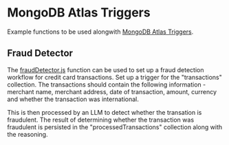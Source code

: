 # MongoDB Atlas Triggers

Example functions to be used alongwith [MongoDB Atlas Triggers](https://www.mongodb.com/docs/atlas/app-services/triggers/). 


## Fraud Detector

The [fraudDetector.js](./fraudDetector.js) function can be used to set up a fraud detection workflow for credit card transactions. Set up a trigger for the "transactions" collection. The transactions should contain the following information - merchant name, merchant address, date of transaction, amount, currency and whether the transaction was international. 

This is then processed by an LLM to detect whether the transation is fraudulent. The result of determining whether the transaction was fraudulent is persisted in the "processedTransactions" collection along with the reasoning.

